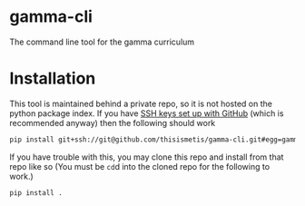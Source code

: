 # gamma-cli
The command line tool for the gamma curriculum

# Installation

This tool is maintained behind a private repo, so it is not hosted on the python package index. If you have [SSH keys set up with GitHub](https://help.github.com/articles/connecting-to-github-with-ssh/) (which is recommended anyway) then the following should work

```bash
pip install git+ssh://git@github.com/thisismetis/gamma-cli.git#egg=gamma
```

If you have trouble with this, you may clone this repo and install from that repo like so (You must be `cd`d into the cloned repo for the following to work.)

```
pip install .
```
